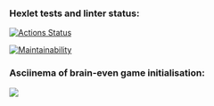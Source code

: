 ### Hexlet tests and linter status:
[![Actions Status](https://github.com/exlawyer/frontend-project-44/workflows/hexlet-check/badge.svg)](https://github.com/exlawyer/frontend-project-44/actions)

[![Maintainability](https://api.codeclimate.com/v1/badges/607b04b032d45f156257/maintainability)](https://codeclimate.com/github/exlawyer/frontend-project-44/maintainability)

### Asciinema of brain-even game initialisation:
<a href="https://asciinema.org/a/MaucyK9FBuf1iBnu2LVAJ52bS" target="_blank"><img src="https://asciinema.org/a/MaucyK9FBuf1iBnu2LVAJ52bS.svg" /></a>

